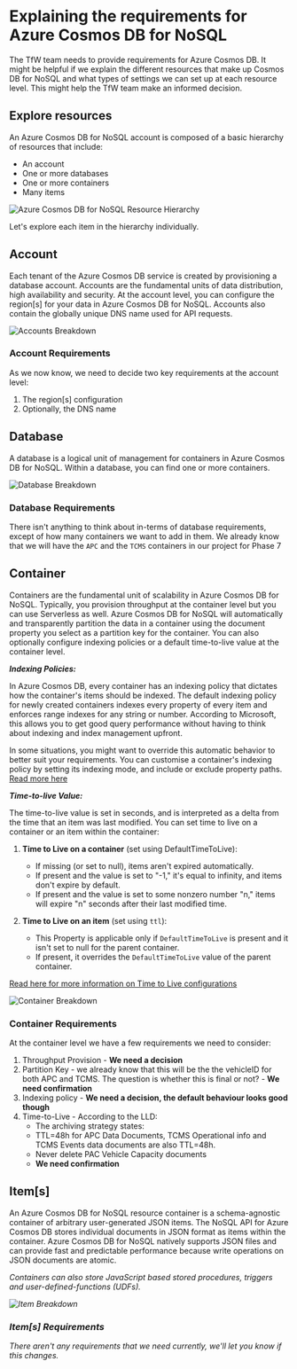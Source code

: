 # Explaining the requirements for Azure Cosmos DB for NoSQL

The TfW team needs to provide requirements for Azure Cosmos DB. It might be helpful if we explain the different resources that make up Cosmos DB for NoSQL and what types of settings we can set up at each resource level. This might help the TfW team make an informed decision.

## Explore resources

An Azure Cosmos DB for NoSQL account is composed of a basic hierarchy of resources that include:

- An account
- One or more databases
- One or more containers
- Many items

![Azure Cosmos DB for NoSQL Resource Hierarchy](assets/imgs/azure_cosmos_db_for_noSQL_resource_hierarchy.drawio.png)

Let's explore each item in the hierarchy individually.

## Account

Each tenant of the Azure Cosmos DB service is created by provisioning a database account. Accounts are the fundamental units of data distribution, high availability and security. At the account level, you can configure the region[s] for your data in Azure Cosmos DB for NoSQL. Accounts also contain the globally unique DNS name used for API requests.

![Accounts Breakdown](assets/imgs/account_azure_cosmos_db_for_noSQL_resource_hierarchy.drawio.png)

### Account Requirements

As we now know, we need to decide two key requirements at the account level:
1. The region[s] configuration
2. Optionally, the DNS name 

## Database

A database is a logical unit of management for containers in Azure Cosmos DB for NoSQL. Within a database, you can find one or more containers.

![Database Breakdown](assets/imgs/database_azure_cosmos_db_for_noSQL_resource_hierarchy.drawio.png)

### Database Requirements

There isn't anything to think about in-terms of database requirements, except of how many containers we want to add in them. We already know that we will have the ```APC``` and the ```TCMS``` containers in our project for Phase 7

## Container

Containers are the fundamental unit of scalability in Azure Cosmos DB for NoSQL. Typically, you provision throughput at the container level but you can use Serverless as well. Azure Cosmos DB for NoSQL will automatically and transparently partition the data in a container using the document property you select as a partition key for the container. You can also optionally configure indexing policies or a default time-to-live value at the container level.

<strong><em>Indexing Policies:</em></strong> 

In Azure Cosmos DB, every container has an indexing policy that dictates how the container's items should be indexed. The default indexing policy for newly created containers indexes every property of every item and enforces range indexes for any string or number. According to Microsoft, this allows you to get good query performance without having to think about indexing and index management upfront. 

In some situations, you might want to override this automatic behavior to better suit your requirements. You can customise a container's indexing policy by setting its indexing mode, and include or exclude property paths. [Read more here](https://learn.microsoft.com/en-us/azure/cosmos-db/index-policy)

<strong><em>Time-to-live Value:</em></strong> 

The time-to-live value is set in seconds, and is interpreted as a delta from the time that an item was last modified. You can set time to live on a container or an item within the container:

1. <strong>Time to Live on a container</strong> (set using DefaultTimeToLive):
    - If missing (or set to null), items aren't expired automatically.
    - If present and the value is set to "-1," it's equal to infinity, and items don't expire by default.
    - If present and the value is set to some nonzero number "n," items will expire "n" seconds after their last modified time.

2. <strong>Time to Live on an item</strong> (set using ```ttl```):
    - This Property is applicable only if ```DefaultTimeToLive``` is present and it isn't set to null for the parent container.
    - If present, it overrides the ```DefaultTimeToLive``` value of the parent container.

[Read here for more information on Time to Live configurations](https://learn.microsoft.com/en-us/azure/cosmos-db/nosql/time-to-live)

![Container Breakdown](assets/imgs/container_azure_cosmos_db_for_noSQL_resource_hierarchy.drawio.png)

### Container Requirements

At the container level we have a few requirements we need to consider:

1. Throughput Provision - <strong>We need a decision</strong>
2. Partition Key - we already know that this will be the the vehicleID for both APC and TCMS. The question is whether this is final or not? - <strong>We need confirmation</strong>
3. Indexing policy - <strong>We need a decision, the default behaviour looks good though</strong>
4. Time-to-Live - According to the LLD:
    - The archiving strategy states:
    - TTL=48h for APC Data Documents, TCMS Operational info and TCMS Events data documents are also TTL=48h.
    - Never delete PAC Vehicle Capacity documents
    - <strong>We need confirmation</strong>

## Item[s]

An Azure Cosmos DB for NoSQL resource container is a schema-agnostic container of arbitrary user-generated JSON items. The NoSQL API for Azure Cosmos DB stores individual documents in JSON format as items within the container. Azure Cosmos DB for NoSQL natively supports JSON files and can provide fast and predictable performance because write operations on JSON documents are atomic.

<em>Containers can also store JavaScript based stored procedures, triggers and user-defined-functions (UDFs).

![Item Breakdown](assets/imgs/item_azure_cosmos_db_for_noSQL_resource_hierarchy.drawio.png)

### Item[s] Requirements

There aren't any requirements that we need currently, we'll let you know if this changes.